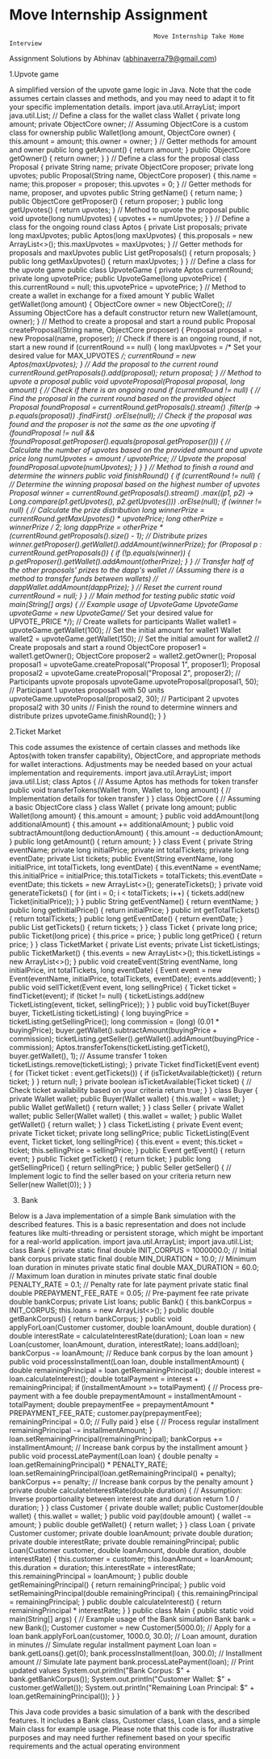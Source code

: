 # Move Internship Assignment
                                            Move Internship Take Home Interview
                                            
Assignment Solutions by 
Abhinav (abhinaverra79@gmail.com) 


1.Upvote game

 A simplified version of the upvote game logic in Java. Note that the code assumes certain 
classes and methods, and you may need to adapt it to fit your specific implementation 
details.
import java.util.ArrayList;
import java.util.List;
// Define a class for the wallet
class Wallet {
 private long amount;
 private ObjectCore owner; // Assuming ObjectCore is a custom class for ownership
 public Wallet(long amount, ObjectCore owner) {
 this.amount = amount;
 this.owner = owner;
 }
 // Getter methods for amount and owner
 public long getAmount() {
 return amount;
 }
 public ObjectCore getOwner() {
 return owner;
 }
}
// Define a class for the proposal
class Proposal {
 private String name;
 private ObjectCore proposer;
 private long upvotes;
 public Proposal(String name, ObjectCore proposer) {
 this.name = name;
 this.proposer = proposer;
 this.upvotes = 0;
 }
 // Getter methods for name, proposer, and upvotes
 public String getName() {
 return name;
 }
 public ObjectCore getProposer() {
 return proposer;
 }
 public long getUpvotes() {
 return upvotes;
 }
 // Method to upvote the proposal
 public void upvote(long numUpvotes) {
 upvotes += numUpvotes;
 }
}
// Define a class for the ongoing round
class Aptos {
 private List<Proposal> proposals;
 private long maxUpvotes;
 public Aptos(long maxUpvotes) {
 this.proposals = new ArrayList<>();
 this.maxUpvotes = maxUpvotes;
 }
 // Getter methods for proposals and maxUpvotes
 public List<Proposal> getProposals() {
 return proposals;
 }
 public long getMaxUpvotes() {
 return maxUpvotes;
 }
}
// Define a class for the upvote game
public class UpvoteGame {
 private Aptos currentRound;
 private long upvotePrice;
 public UpvoteGame(long upvotePrice) {
 this.currentRound = null;
 this.upvotePrice = upvotePrice;
 }
 // Method to create a wallet in exchange for a fixed amount Y
 public Wallet getWallet(long amount) {
 ObjectCore owner = new ObjectCore(); // Assuming ObjectCore has a default 
constructor
 return new Wallet(amount, owner);
 }
 // Method to create a proposal and start a round
 public Proposal createProposal(String name, ObjectCore proposer) {
 Proposal proposal = new Proposal(name, proposer);
 // Check if there is an ongoing round, if not, start a new round
 if (currentRound == null) {
 long maxUpvotes = /* Set your desired value for MAX_UPVOTES */;
 currentRound = new Aptos(maxUpvotes);
 }
 // Add the proposal to the current round
 currentRound.getProposals().add(proposal);
 return proposal;
 }
 // Method to upvote a proposal
 public void upvoteProposal(Proposal proposal, long amount) {
 // Check if there is an ongoing round
 if (currentRound != null) {
 // Find the proposal in the current round based on the provided object
 Proposal foundProposal = currentRound.getProposals().stream()
 .filter(p -> p.equals(proposal))
 .findFirst()
 .orElse(null);
 // Check if the proposal was found and the proposer is not the same as the one 
upvoting
 if (foundProposal != null 
&& !foundProposal.getProposer().equals(proposal.getProposer())) {
 // Calculate the number of upvotes based on the provided amount and upvote 
price
 long numUpvotes = amount / upvotePrice;
 // Upvote the proposal
 foundProposal.upvote(numUpvotes);
 }
 }
 }
 // Method to finish a round and determine the winners
 public void finishRound() {
 if (currentRound != null) {
 // Determine the winning proposal based on the highest number of upvotes
 Proposal winner = currentRound.getProposals().stream()
 .max((p1, p2) -> Long.compare(p1.getUpvotes(), p2.getUpvotes()))
 .orElse(null);
 if (winner != null) {
 // Calculate the prize distribution
 long winnerPrize = currentRound.getMaxUpvotes() * upvotePrice;
 long otherPrize = winnerPrize / 2;
 long dappPrize = otherPrize * (currentRound.getProposals().size() - 1);
 // Distribute prizes
 winner.getProposer().getWallet().addAmount(winnerPrize);
 for (Proposal p : currentRound.getProposals()) {
 if (!p.equals(winner)) {
 p.getProposer().getWallet().addAmount(otherPrize);
 }
 }
 // Transfer half of the other proposals' prizes to the dapp's wallet
 // (Assuming there is a method to transfer funds between wallets)
 // dappWallet.addAmount(dappPrize);
 }
 // Reset the current round
 currentRound = null;
 }
 }
 // Main method for testing
 public static void main(String[] args) {
 // Example usage of UpvoteGame
 UpvoteGame upvoteGame = new UpvoteGame(/* Set your desired value for 
UPVOTE_PRICE */);
 // Create wallets for participants
 Wallet wallet1 = upvoteGame.getWallet(100); // Set the initial amount for wallet1
 Wallet wallet2 = upvoteGame.getWallet(150); // Set the initial amount for wallet2
 // Create proposals and start a round
 ObjectCore proposer1 = wallet1.getOwner();
 ObjectCore proposer2 = wallet2.getOwner();
 Proposal proposal1 = upvoteGame.createProposal("Proposal 1", proposer1);
 Proposal proposal2 = upvoteGame.createProposal("Proposal 2", proposer2);
 // Participants upvote proposals
 upvoteGame.upvoteProposal(proposal1, 50); // Participant 1 upvotes proposal1 with 
50 units
 upvoteGame.upvoteProposal(proposal2, 30); // Participant 2 upvotes proposal2 with 
30 units
 // Finish the round to determine winners and distribute prizes
 upvoteGame.finishRound();
 }
}


2.Ticket Market

This code assumes the existence of certain classes and methods like Aptos(with token 
transfer capability), ObjectCore, and appropriate methods for wallet interactions. 
Adjustments may be needed based on your actual implementation and requirements.
import java.util.ArrayList;
import java.util.List;
class Aptos {
 // Assume Aptos has methods for token transfer
 public void transferTokens(Wallet from, Wallet to, long amount) {
 // Implementation details for token transfer
 }
}
class ObjectCore {
 // Assuming a basic ObjectCore class
}
class Wallet {
 private long amount;
 public Wallet(long amount) {
 this.amount = amount;
 }
 public void addAmount(long additionalAmount) {
 this.amount += additionalAmount;
 }
 public void subtractAmount(long deductionAmount) {
 this.amount -= deductionAmount;
 }
 public long getAmount() {
 return amount;
 }
}
class Event {
 private String eventName;
 private long initialPrice;
 private int totalTickets;
 private long eventDate;
 private List<Ticket> tickets;
 public Event(String eventName, long initialPrice, int totalTickets, long eventDate) {
 this.eventName = eventName;
 this.initialPrice = initialPrice;
 this.totalTickets = totalTickets;
 this.eventDate = eventDate;
 this.tickets = new ArrayList<>();
 generateTickets();
 }
 private void generateTickets() {
 for (int i = 0; i < totalTickets; i++) {
 tickets.add(new Ticket(initialPrice));
 }
 }
 public String getEventName() {
 return eventName;
 }
 public long getInitialPrice() {
 return initialPrice;
 }
 public int getTotalTickets() {
 return totalTickets;
 }
 public long getEventDate() {
 return eventDate;
 }
 public List<Ticket> getTickets() {
 return tickets;
 }
}
class Ticket {
 private long price;
 public Ticket(long price) {
 this.price = price;
 }
 public long getPrice() {
 return price;
 }
}
class TicketMarket {
 private List<Event> events;
 private List<TicketListing> ticketListings;
 public TicketMarket() {
 this.events = new ArrayList<>();
 this.ticketListings = new ArrayList<>();
 }
 public void createEvent(String eventName, long initialPrice, int totalTickets, long 
eventDate) {
 Event event = new Event(eventName, initialPrice, totalTickets, eventDate);
 events.add(event);
 }
 public void sellTicket(Event event, long sellingPrice) {
 Ticket ticket = findTicket(event);
 if (ticket != null) {
 ticketListings.add(new TicketListing(event, ticket, sellingPrice));
 }
 }
 public void buyTicket(Buyer buyer, TicketListing ticketListing) {
 long buyingPrice = ticketListing.getSellingPrice();
 long commission = (long) (0.01 * buyingPrice);
 buyer.getWallet().subtractAmount(buyingPrice + commission);
 ticketListing.getSeller().getWallet().addAmount(buyingPrice - commission);
 Aptos.transferTokens(ticketListing.getTicket(), buyer.getWallet(), 1); // Assume 
transfer 1 token
 ticketListings.remove(ticketListing);
 }
 private Ticket findTicket(Event event) {
 for (Ticket ticket : event.getTickets()) {
 if (isTicketAvailable(ticket)) {
 return ticket;
 }
 }
 return null;
 }
 private boolean isTicketAvailable(Ticket ticket) {
 // Check ticket availability based on your criteria
 return true;
 }
}
class Buyer {
 private Wallet wallet;
 public Buyer(Wallet wallet) {
 this.wallet = wallet;
 }
 public Wallet getWallet() {
 return wallet;
 }
}
class Seller {
 private Wallet wallet;
 public Seller(Wallet wallet) {
 this.wallet = wallet;
 }
 public Wallet getWallet() {
 return wallet;
 }
}
class TicketListing {
 private Event event;
 private Ticket ticket;
 private long sellingPrice;
 public TicketListing(Event event, Ticket ticket, long sellingPrice) {
 this.event = event;
 this.ticket = ticket;
 this.sellingPrice = sellingPrice;
 }
 public Event getEvent() {
 return event;
 }
 public Ticket getTicket() {
 return ticket;
 }
 public long getSellingPrice() {
 return sellingPrice;
 }
 public Seller getSeller() {
 // Implement logic to find the seller based on your criteria
 return new Seller(new Wallet(0));
 }
}


3. Bank
   
Below is a Java implementation of a simple Bank simulation with the described features. 
This is a basic representation and does not include features like multi-threading or 
persistent storage, which might be important for a real-world application.
import java.util.ArrayList;
import java.util.List;
class Bank {
 private static final double INIT_CORPUS = 1000000.0; // Initial bank corpus
 private static final double MIN_DURATION = 10.0; // Minimum loan duration in minutes
 private static final double MAX_DURATION = 60.0; // Maximum loan duration in minutes
 private static final double PENALTY_RATE = 0.1; // Penalty rate for late payment
 private static final double PREPAYMENT_FEE_RATE = 0.05; // Pre-payment fee rate
 private double bankCorpus;
 private List<Loan> loans;
 public Bank() {
 this.bankCorpus = INIT_CORPUS;
 this.loans = new ArrayList<>();
 }
 public double getBankCorpus() {
 return bankCorpus;
 }
 public void applyForLoan(Customer customer, double loanAmount, double duration) {
 double interestRate = calculateInterestRate(duration);
 Loan loan = new Loan(customer, loanAmount, duration, interestRate);
 loans.add(loan);
 bankCorpus -= loanAmount; // Reduce bank corpus by the loan amount
 }
 public void processInstallment(Loan loan, double installmentAmount) {
 double remainingPrincipal = loan.getRemainingPrincipal();
 double interest = loan.calculateInterest();
 double totalPayment = interest + remainingPrincipal;
 if (installmentAmount >= totalPayment) {
 // Process pre-payment with a fee
 double prepaymentAmount = installmentAmount - totalPayment;
 double prepaymentFee = prepaymentAmount * PREPAYMENT_FEE_RATE;
 customer.pay(prepaymentFee);
 remainingPrincipal = 0.0; // Fully paid
 } else {
 // Process regular installment
 remainingPrincipal -= installmentAmount;
 }
 loan.setRemainingPrincipal(remainingPrincipal);
 bankCorpus += installmentAmount; // Increase bank corpus by the installment 
amount
 }
 public void processLatePayment(Loan loan) {
 double penalty = loan.getRemainingPrincipal() * PENALTY_RATE;
 loan.setRemainingPrincipal(loan.getRemainingPrincipal() + penalty);
 bankCorpus += penalty; // Increase bank corpus by the penalty amount
 }
 private double calculateInterestRate(double duration) {
 // Assumption: Inverse proportionality between interest rate and duration
 return 1.0 / duration;
 }
}
class Customer {
 private double wallet;
 public Customer(double wallet) {
 this.wallet = wallet;
 }
 public void pay(double amount) {
 wallet -= amount;
 }
 public double getWallet() {
 return wallet;
 }
}
class Loan {
 private Customer customer;
 private double loanAmount;
 private double duration;
 private double interestRate;
 private double remainingPrincipal;
 public Loan(Customer customer, double loanAmount, double duration, double 
interestRate) {
 this.customer = customer;
 this.loanAmount = loanAmount;
 this.duration = duration;
 this.interestRate = interestRate;
 this.remainingPrincipal = loanAmount;
 }
 public double getRemainingPrincipal() {
 return remainingPrincipal;
 }
 public void setRemainingPrincipal(double remainingPrincipal) {
 this.remainingPrincipal = remainingPrincipal;
 }
 public double calculateInterest() {
 return remainingPrincipal * interestRate;
 }
}
public class Main {
 public static void main(String[] args) {
 // Example usage of the Bank simulation
 Bank bank = new Bank();
 Customer customer = new Customer(5000.0);
 // Apply for a loan
 bank.applyForLoan(customer, 1000.0, 30.0); // Loan amount, duration in minutes
 // Simulate regular installment payment
 Loan loan = bank.getLoans().get(0);
 bank.processInstallment(loan, 300.0); // Installment amount
 // Simulate late payment
 bank.processLatePayment(loan);
 // Print updated values
 System.out.println("Bank Corpus: $" + bank.getBankCorpus());
 System.out.println("Customer Wallet: $" + customer.getWallet());
 System.out.println("Remaining Loan Principal: $" + loan.getRemainingPrincipal());
 }
}

This Java code provides a basic simulation of a bank with the described features. It includes 
a Bank class, Customer class, Loan class, and a simple Main class for example usage. Please 
note that this code is for illustrative purposes and may need further refinement based on 
your specific requirements and the actual operating environment
